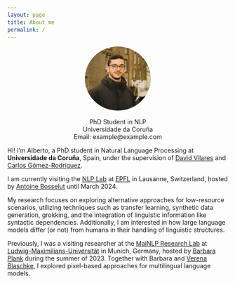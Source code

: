 ```yaml
---
layout: page
title: About me
permalink: /
---
```


<!-- Profile Image -->
<p align="center">
  <img src="./image.png" alt="" style="border-radius: 50%; width: 150px;" />
</p>

<!-- Title and Contact Information -->
<p align="center">
  PhD Student in NLP<br>
  Universidade da Coruña<br>
  Email: example@example.com
</p>

</div>


Hi! I’m Alberto, a PhD student in Natural Language Processing at **Universidade da Coruña**, Spain, under the supervision of [David Vilares](http://www.grupolys.org/~david.vilares/) and [Carlos Gómez-Rodríguez](http://www.grupolys.org/~cgomezr/).

I am currently visiting the [NLP Lab](https://nlp.epfl.ch/) at [EPFL](https://www.epfl.ch/schools/ic/) in Lausanne, Switzerland, hosted by [Antoine Bosselut](https://atcbosselut.github.io/) until March 2024.

My research focuses on exploring alternative approaches for low-resource scenarios, utilizing techniques such as transfer learning, synthetic data generation, grokking, and the integration of linguistic information like syntactic dependencies. Additionally, I am interested in how large language models differ (or not) from humans in their handling of linguistic structures.

Previously, I was a visiting researcher at the [MaiNLP Research Lab](https://mainlp.github.io/) at [Ludwig-Maximilians-Universität](https://www.lmu.de/en/) in Munich, Germany, hosted by [Barbara Plank](https://bplank.github.io/) during the summer of 2023. Together with Barbara and [Verena Blaschke](https://verenablaschke.github.io/), I explored pixel-based approaches for multilingual language models.
